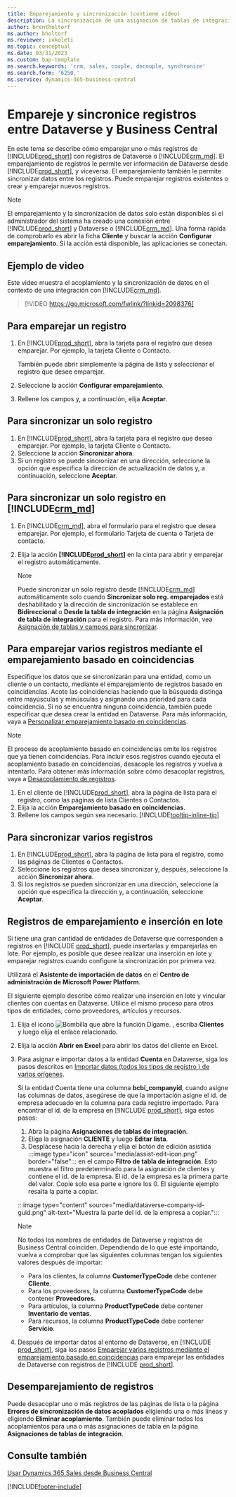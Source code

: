 ```yaml
---
title: Emparejamiento y sincronización (contiene vídeo)
description: La sincronización de una asignación de tablas de integración permite la sincronización de datos de todos los registros de una tabla de Business Central y de la tabla de Dynamics 365 Sales que están emparejadas.
author: brentholtorf
ms.author: bholtorf
ms.reviewer: ivkoleti
ms.topic: conceptual
ms.date: 03/31/2023
ms.custom: bap-template
ms.search.keywords: 'crm, sales, couple, decouple, synchronize'
ms.search.form: '6250,'
ms.service: dynamics-365-business-central
---
```


# Empareje y sincronice registros entre Dataverse y Business Central

En este tema se describe cómo emparejar uno o más registros de [!INCLUDE[prod_short](includes/prod_short.md)] con registros de Dataverse o [!INCLUDE[crm_md](includes/crm_md.md)]. El emparejamiento de registros le permite ver información de Dataverse desde [!INCLUDE[prod_short](includes/prod_short.md)], y viceversa. El emparejamiento también le permite sincronizar datos entre los registros. Puede emparejar registros existentes o crear y emparejar nuevos registros.

> [!NOTE]
> El emparejamiento y la sincronización de datos solo están disponibles si el administrador del sistema ha creado una conexión entre [!INCLUDE[prod_short](includes/prod_short.md)] y Dataverse o [!INCLUDE[crm_md](includes/crm_md.md)]. Una forma rápida de comprobarlo es abrir la ficha **Cliente** y buscar la acción **Configurar emparejamiento**. Si la acción está disponible, las aplicaciones se conectan.

## Ejemplo de video

Este video muestra el acoplamiento y la sincronización de datos en el contexto de una integración con [!INCLUDE[crm_md](includes/crm_md.md)].

> [!VIDEO https://go.microsoft.com/fwlink/?linkid=2098376]

## Para emparejar un registro  

1. En [!INCLUDE[prod_short](includes/prod_short.md)], abra la tarjeta para el registro que desea emparejar. Por ejemplo, la tarjeta Cliente o Contacto.  

    También puede abrir simplemente la página de lista y seleccionar el registro que desee emparejar.  

2. Seleccione la acción **Configurar emparejamiento**.  
3. Rellene los campos y, a continuación, elija **Aceptar**.  

## Para sincronizar un solo registro  

1. En [!INCLUDE[prod_short](includes/prod_short.md)], abra la tarjeta para el registro que desea emparejar. Por ejemplo, la tarjeta Cliente o Contacto.  
2. Seleccione la acción **Sincronizar ahora**.  
3. Si un registro se puede sincronizar en una dirección, seleccione la opción que especifica la dirección de actualización de datos y, a continuación, seleccione **Aceptar**.  

## Para sincronizar un solo registro en [!INCLUDE[crm_md](includes/crm_md.md)]  

1. En [!INCLUDE[crm_md](includes/crm_md.md)], abra el formulario para el registro que desea emparejar. Por ejemplo, el formulario Tarjeta de cuenta o Tarjeta de contacto.  
2. Elija la acción **[!INCLUDE[prod_short](includes/prod_short.md)]** en la cinta para abrir y emparejar el registro automáticamente.

    > [!Note]
    > Puede sincronizar un solo registro desde [!INCLUDE[crm_md](includes/crm_md.md)] automáticamente solo cuando **Sincronizar solo reg. emparejados** está deshabilitado y la dirección de sincronización se establece en **Bidireccional** o **Desde la tabla de integración** en la página **Asignación de tabla de integración** para el registro. Para más información, vea [Asignación de tablas y campos para sincronizar](admin-how-to-modify-table-mappings-for-synchronization.md#create-new-records).

## Para emparejar varios registros mediante el emparejamiento basado en coincidencias

Especifique los datos que se sincronizarán para una entidad, como un cliente o un contacto, mediante el emparejamiento de registros basado en coincidencias. Acote las coincidencias haciendo que la búsqueda distinga entre mayúsculas y minúsculas y asignando una prioridad para cada coincidencia. Si no se encuentra ninguna coincidencia, también puede especificar que desea crear la entidad en Dataverse. Para más información, vaya a [Personalizar emparejamiento basado en coincidencias](admin-how-to-set-up-a-dynamics-crm-connection.md#customize-the-match-based-coupling).  

> [!NOTE]
> El proceso de acoplamiento basado en coincidencias omite los registros que ya tienen coincidencias. Para incluir esos registros cuando ejecuta el acoplamiento basado en coincidencias, desacople los registros y vuelva a intentarlo. Para obtener más información sobre cómo desacoplar registros, vaya a [Desacoplamiento de registros](#uncoupling-records).

1. En el cliente de [!INCLUDE[prod_short](includes/prod_short.md)], abra la página de lista para el registro, como las páginas de lista Clientes o Contactos.
2. Elija la acción **Emparejamiento basado en coincidencias**.
3. Rellene los campos según sea necesario. [!INCLUDE[tooltip-inline-tip](includes/tooltip-inline-tip_md.md)]

## Para sincronizar varios registros  

1. En [!INCLUDE[prod_short](includes/prod_short.md)], abra la página de lista para el registro, como las páginas de Clientes o Contactos.  
2. Seleccione los registros que desea sincronizar y, después, seleccione la acción **Sincronizar ahora**.  
3. Si los registros se pueden sincronizar en una dirección, seleccione la opción que especifica la dirección y, a continuación, seleccione **Aceptar**.  

## Registros de emparejamiento e inserción en lote

Si tiene una gran cantidad de entidades de Dataverse que corresponden a registros en [!INCLUDE [prod_short](includes/prod_short.md)], puede insertarlas y emparejarlas en lote. Por ejemplo, es posible que desee realizar una inserción en lote y emparejar registros cuando configure la sincronización por primera vez.

Utilizará el **Asistente de importación de datos** en el **Centro de administración de Microsoft Power Platform**.

El siguiente ejemplo describe cómo realizar una inserción en lote y vincular clientes con cuentas en Dataverse. Utilice el mismo proceso para otros tipos de entidades, como proveedores, artículos y recursos.

1. Elija el icono ![Bombilla que abre la función Dígame.](media/ui-search/search_small.png "Dígame qué desea hacer") , escriba **Clientes** y luego elija el enlace relacionado.
2. Elija la acción **Abrir en Excel** para abrir los datos del cliente en Excel. <!--Don't they need to choose the customers that they want to import to Dataverse?-->
3. Para asignar e importar datos a la entidad **Cuenta** en Dataverse, siga los pasos descritos en [Importar datos (todos los tipos de registro ) de varios orígenes](/power-platform/admin/import-data-all-record-types).  

    Si la entidad Cuenta tiene una columna **bcbi_companyid**, cuando asigne las columnas de datos, asegúrese de que la importación asigne el id. de empresa adecuado en la columna para cada registro importado. Para encontrar el id. de la empresa en [!INCLUDE [prod_short](includes/prod_short.md)], siga estos pasos:

    1. Abra la página **Asignaciones de tablas de integración**.
    2. Eliga la asignación **CLIENTE** y luego **Editar lista**.
    3. Desplácese hacia la derecha y elija el botón de edición asistida :::image type="icon" source="media/assist-edit-icon.png" border="false"::: en el campo **Filtro de tabla de integración**. Esto muestra el filtro predeterminado para la asignación de clientes y contiene el id. de la empresa. El id. de la empresa es la primera parte del valor. Copie solo esa parte e ignore los 0. El siguiente ejemplo resalta la parte a copiar.

    :::image type="content" source="media/dataverse-company-id-guid.png" alt-text="Muestra la parte del id. de la empresa a copiar.":::

    > [!NOTE]
    > No todos los nombres de entidades de Dataverse y registros de Business Central coinciden. Dependiendo de lo que esté importando, vuelva a comprobar que las siguientes columnas tengan los siguientes valores después de importar:
    >
    >* Para los clientes, la columna **CustomerTypeCode** debe contener **Cliente**.
    >* Para los proveedores, la columna **CustomerTypeCode** debe contener **Proveedores**. 
    >* Para artículos, la columna **ProductTypeCode** debe contener **Inventario de ventas**.
    >* Para recursos, la columna **ProductTypeCode** debe contener **Servicio**.
 
4. Después de importar datos al entorno de Dataverse, en [!INCLUDE [prod_short](includes/prod_short.md)], siga los pasos [Emparejar varios registros mediante el emparejamiento basado en coincidencias](#to-couple-multiple-records-using-match-based-coupling) para emparejar las entidades de Dataverse con registros de [!INCLUDE [prod_short](includes/prod_short.md)]. 

## Desemparejamiento de registros

Puede desacoplar uno o más registros de las páginas de lista o la página **Errores de sincronización de datos acoplados** eligiendo una o más líneas y eligiendo **Eliminar acoplamiento**. También puede eliminar todos los acoplamientos para una o más asignaciones de tabla en la página **Asignaciones de tablas de integración**.

## Consulte también  

[Usar Dynamics 365 Sales desde Business Central](marketing-integrate-dynamicscrm.md)


[!INCLUDE[footer-include](includes/footer-banner.md)]
